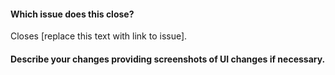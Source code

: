 #### Which issue does this close?
Closes [replace this text with link to issue].

#### Describe your changes providing screenshots of UI changes if necessary.
